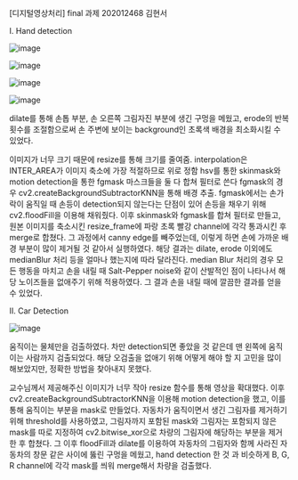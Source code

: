 
[디지털영상처리] final 과제 						202012468 김현서

I. Hand detection

![image](https://user-images.githubusercontent.com/79328858/175873228-6a496d25-d831-4d95-b01a-1644d3967797.png)

![image](https://user-images.githubusercontent.com/79328858/175873241-66163154-d27b-4bb7-be23-0fa81024bd6d.png)

![image](https://user-images.githubusercontent.com/79328858/175873251-23cae91b-fa11-498a-b943-3c24c83caa03.png)

![image](https://user-images.githubusercontent.com/79328858/175873259-3270f63e-e504-40e5-84a6-c86334c99350.png)

dilate를 통해 손톱 부분, 손 오른쪽 그림자진 부분에 생긴 구멍을 메웠고,
erode의 반복 횟수를 조절함으로써 손 주변에 보이는 background인 초록색 배경을 최소화시킬 수 있었다.

이미지가 너무 크기 때문에 resize를 통해 크기를 줄여줌.
interpolation은 INTER_AREA가 이미지 축소에 가장 적절하므로 위로 정함
hsv를 통한 skinmask와 motion detection을 통한 fgmask 마스크들을 둘 다 합쳐 필터로 쓴다
fgmask의 경우 cv2.createBackgroundSubtractorKNN을 통해 배경 추출.
fgmask에서는 손가락이 움직일 때 손등이 detection되지 않는다는 단점이 있어 손등을 채우기 위해 cv2.floodFill을 이용해 채워줬다. 이후 skinmask와 fgmask를 합쳐 필터로 만들고, 원본 이미지를 축소시킨 resize_frame에 파랑 초록 빨강 channel에 각각 통과시킨 후 merge로 합쳤다. 그 과정에서 canny edge를 빼주었는데, 이렇게 하면 손에 가까운 배경 부분이 많이 제거될 것 같아서 실행하였다.
해당 결과는 dilate, erode 이외에도 medianBlur 처리 등을 얼마나 했는지에 따라 달라진다. median Blur 처리의 경우 모든 행동을 마치고 손을 내릴 때 Salt-Pepper noise와 같이 산발적인 점이 나타나서 해당 노이즈들을 없애주기 위해 적용하였다. 그 결과 손을 내릴 때에 깔끔한 결과를 얻을 수 있었다. 




II. Car Detection

![image](https://user-images.githubusercontent.com/79328858/175873318-49b12149-4e12-40e8-8bd1-8bb6a2a2f7b3.png)


움직이는 물체만을 검출하였다. 차만 detection되면 좋았을 것 같은데 맨 왼쪽에 움직이는 사람까지 검출되었다.
해당 오검출을 없애기 위해 어떻게 해야 할 지 고민을 많이 해보았지만, 정확한 방법을 찾아내지 못했다.


교수님께서 제공해주신 이미지가 너무 작아 resize 함수를 통해 영상을 확대했다.
이후 cv2.createBackgroundSubtractorKNN을 이용해 motion detection을 했고, 이를 통해 움직이는 부분을 mask로 만들었다. 자동차가 움직이면서 생긴 그림자를 제거하기 위해 threshold를 사용하였고, 그림자까지 포함된 mask와 그림자는 포함되지 않은 mask를 따로 지정하여 cv2.bitwise_xor으로 차량의 그림자에 해당하는 부분을 제거한 후 합쳤다. 그 이후 floodFill과 dilate를 이용하여 자동차의 그림자와 함께 사라진 자동차의 창문 같은 사이에 뚫린 구멍을 메웠고, hand detection 한 것 과 비슷하게 B, G, R channel에 각각 mask를 씌워 merge해서 차량을 검출했다.

